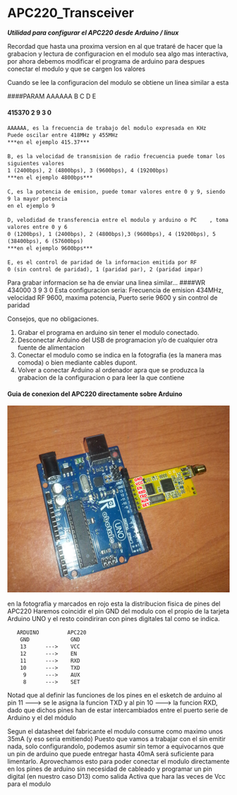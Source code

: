 # APC220_Transceiver
***Utilidad para configurar el APC220 desde Arduino / linux***

Recordad que hasta una proxima version en al que trataré de hacer 
que la grabacion y lectura de configuracion en el modulo sea 
algo mas interactiva, por ahora debemos modificar el programa 
de arduino para despues conectar el modulo y que se cargen los valores

Cuando se lee la configuracion del modulo se obtiene un linea similar a esta

####PARAM AAAAAA B C D E
####      415370 2 9 3 0 
	AAAAAA, es la frecuencia de trabajo del modulo expresada en KHz 
	Puede oscilar entre 418MHz y 455MHz
	***en el ejemplo 415.37***

	B, es la velocidad de transmision de radio frecuencia puede tomar los siguientes valores
	1 (2400bps), 2 (4800bps), 3 (9600bps), 4 (19200bps)
	***en el ejemplo 4800bps***
	
	C, es la potencia de emision, puede tomar valores entre 0 y 9, siendo 9 la mayor potencia
	en el ejemplo 9
	
	D, velodidad de transferencia entre el modulo y arduino o PC 	, toma valores entre 0 y 6
	0 (1200bps), 1 (2400bps), 2 (4800bps),3 (9600bps), 4 (19200bps), 5 (38400bps), 6 (57600bps)
	***en el ejemplo 9600bps***
	
	E, es el control de paridad de la informacion emitida por RF
	0 (sin control de paridad), 1 (paridad par), 2 (paridad impar)


Para grabar informacion se ha de enviar una linea similar...
####WR 434000 3 9 3 0
Esta configuracion seria: Frecuencia de emision 434MHz, velocidad RF 9600, 
maxima potencia, Puerto serie 9600 y sin control de paridad


Consejos, que no obligaciones.
1. Grabar el programa en arduino sin tener el modulo conectado.
2. Desconectar Arduino del USB de programacion y/o de cualquier otra fuente de alimentacion
3. Conectar el modulo como se indica en la fotografia (es la manera mas comoda)
   o bien mediante cables dupont.
4. Volver a conectar Arduino al ordenador apra que se produzca la grabacion de la configuracion o para leer la que contiene   
   
#### Guia de conexion del APC220 directamente sobre Arduino
![](./imagenes/conexionApc220.jpg)

en la fotografia y marcados en rojo esta la distribucion fisica de pines del APC220
Haremos coincidir el pin GND del modulo con el propio de la tarjeta Arduino UNO
y el resto coindiriran con pines digitales tal como se indica.

	   ARDUINO     	   APC220
		GND         	GND
		13		--->	VCC
		12		--->	EN
		11		--->	RXD
		10		--->	TXD
		 9		--->	AUX
		 8		--->	SET

Notad que al definir las funciones de los pines en el esketch de arduino al pin 11 ---> se le asigna la funcion TXD
y al pin 10 ---> la funcion RXD, dado que dichos pines han de estar intercambiados entre el puerto serie de Arduino y el del módulo

Segun el datasheet del fabricante el modulo consume como maximo unos 35mA (y eso seria emitiendo)
Puesto que vamos a trabajar con el sin emitir nada, solo configurandolo, 
podemos asumir sin temor a equivocarnos que un pin de arduino que puede entregar hasta 40mA
será suficiente para limentarlo.
Aprovechamos esto para poder conectar el modulo directamente en los pines de arduino sin necesidad
de cableado y programar un pin digital (en nuestro caso D13) como salida Activa que hara las veces de Vcc para el modulo